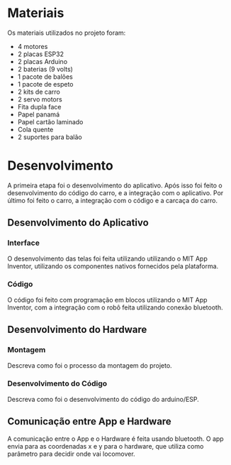 
# Materiais

Os materiais utilizados no projeto foram:
- 4 motores
- 2 placas ESP32
- 2 placas Arduino
- 2 baterias (9 volts)
- 1 pacote de balões
- 1 pacote de espeto
- 2 kits de carro
- 2 servo motors
- Fita dupla face
- Papel panamá
- Papel cartão laminado
- Cola quente
- 2 suportes para balão

# Desenvolvimento

A primeira etapa foi o desenvolvimento do aplicativo. Após isso foi feito o desenvolvimento do código do carro, e a integração com o aplicativo. Por último foi feito o carro, a integração com o código e a carcaça do carro.

## Desenvolvimento do Aplicativo

### Interface

O desenvolvimento das telas foi feita utilizando utilizando o MIT App Inventor, utilizando os componentes nativos fornecidos pela plataforma.

### Código

O código foi feito com programação em blocos utilizando o MIT App Inventor, com a integração com o robô feita utilizando conexão bluetooth.

## Desenvolvimento do Hardware

### Montagem

Descreva como foi o processo da montagem do projeto.

### Desenvolvimento do Código

Descreva como foi o desenvolvimento do código do arduino/ESP.

## Comunicação entre App e Hardware

A comunicação entre o App e o Hardware é feita usando bluetooth. O app envia para as coordenadas x e y para o hardware, que utiliza como parâmetro para decidir onde vai locomover.
